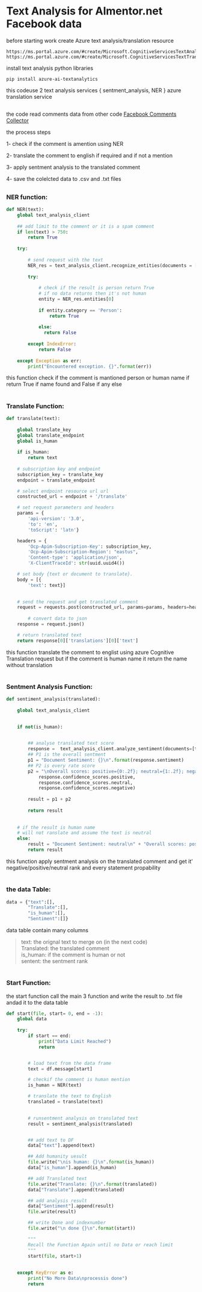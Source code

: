 # Text Analysis for Almentor.net Facebook data

before starting work create Azure text analysis/translation resource
```
https://ms.portal.azure.com/#create/Microsoft.CognitiveServicesTextAnalytics
https://ms.portal.azure.com/#create/Microsoft.CognitiveServicesTextTranslation
```

install text analysis python libraries 

```
pip install azure-ai-textanalytics
```


this codeuse 2 text analysis services { sentment_analysis, NER } 
azure translation service

## 
the code read comments data from other code  [Facebook Comments Collector](https://github.com/HossamAbdelraof/Facebook-Comments-Colelctor)

the process steps

1- check if the comment is amention using NER

2- translate the comment to english if required and if not a mention

3- apply sentment analysis to the translated comment

4- save the colelcted data to .csv and .txt files
##

### NER function:

```python
def NER(text):
    global text_analysis_client
    
    ## add limit to the comment or it is a spam comment
    if len(text) > 750:
        return True
    
    try:
        
        # send request with the text
        NER_res = text_analysis_client.recognize_entities(documents = [text])[0]
        
        try:
        
            # check if the result is person return True
            # if no data returns then it's not human
            entity = NER_res.entities[0]
            
            if entity.category == 'Person':
                return True
                
            else:
              return False
              
        except IndexError:
            return False
        
    except Exception as err:
        print("Encountered exception. {}".format(err))
```

this function check if the comment is mantioned person or human name 
if return True if name found and False if any else

#
### Translate Function:

```python
def translate(text):
    
    global translate_key
    global translate_endpoint
    global is_human
    
    if is_human:
        return text
     
    # subscription key and endpoint
    subscription_key = translate_key
    endpoint = translate_endpoint   

    # select endpoint resource url url
    constructed_url = endpoint + '/translate'

    # set request parameters and headers
    params = {
        'api-version': '3.0',
        'to': 'en',
        'toScript': 'latn'}  

    headers = {
        'Ocp-Apim-Subscription-Key': subscription_key,
        'Ocp-Apim-Subscription-Region': "eastus",
        'Content-type': 'application/json',
        'X-ClientTraceId': str(uuid.uuid4())

    # set body {text or document to translate}.
    body = [{
        'text': text}]

    
    # send the request and get translated comment
    request = requests.post(constructed_url, params=params, headers=headers, json=body)
    
        # convert data to json
    response = request.json()

    # return translated text
    return response[0]['translations'][0]['text']
```

this function translate the comment to englist using azure Cognitive Translation request 
but if the comment is human name it return the name without translation

#
### Sentment Analysis Function:
```python
def sentiment_analysis(translated):
    
    global text_analysis_client
    

    if not(is_human):
        

        ## analyse translated text score
        response =  text_analysis_client.analyze_sentiment(documents=[translated])[0]
        ## P1 is the overall sentment 
        p1 = "Document Sentiment: {}\n".format(response.sentiment)
        ## P2 is every rate score 
        p2 = "\nOverall scores: positive={0:.2f}; neutral={1:.2f}; negative={2:.2f} \n".format(
            response.confidence_scores.positive,
            response.confidence_scores.neutral,
            response.confidence_scores.negative)
        
        result = p1 + p2
        
        return result
        
    
    # if the result is human name
    # will not ranslate and assume the text is neutral
    else:
        result = "Document Sentiment: neutral\n" + "Overall scores: positive=0.00; neutral=1.00; negative=0.00\n"
        return result
```
this function apply sentment analysis on the translated comment and get it' negative/positive/neutral rank and every statement propability

# 
### the data Table:
```python
data = {"text":[],
        "Translate":[],
        "is_human":[],
        "Sentiment":[]}
```
data table contain many columns 

> text: the orignal text to merge on (in the next code)<br />
Translated: the translated comment<br />
is_human: if the comment is human or not<br />
sentent: the sentment rank<br />


#
### Start Function:
the start  function call the main 3 function and write the result to .txt file andad it to the data table<br />
```python
def start(file, start= 0, end = -1):
    global data
    
    try: 
        if start == end:
            print("Data Limit Reached")
            return


        # load text from the data frame
        text = df.message[start]

        # checkif the comment is human mention
        is_human = NER(text)

        # translate the text to English
        translated = translate(text)
 

        # runsentment analysis on translated text
        result = sentiment_analysis(translated)


        ## add text to DF
        data["text"].append(text)

        ## Add humanity uesult
        file.write("\nis human: {}\n".format(is_human))
        data["is_human"].append(is_human)

        ## add Translated text 
        file.write("Translate: {}\n".format(translated))
        data["Translate"].append(translated)

        ## add analysis result
        data["Sentiment"].append(result)
        file.write(result)

        ## write Done and indexnumber 
        file.write("\n done {}\n".format(start))

        """
        Recall the Function Again until no Data or reach limit
        """
        start(file, start+1)
        
        
    except KeyError as e:
        print("No More Data\nprocessis done")
        return
```


